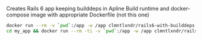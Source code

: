 Creates Rails 6 app keeping builddeps in Apline
Build runtime and docker-compose image with appropriate Dockerfile (not this one)

```sh
docker run --rm -v `pwd`:/app -w /app clmntlxndr/rails6-with-builddeps rails new my_app # creates app in current dir
cd my_app && docker run --rm -ti -v `pwd`:/app -w /app clmntlxndr/rails6-with-builddeps sh # have a look into your app
```
